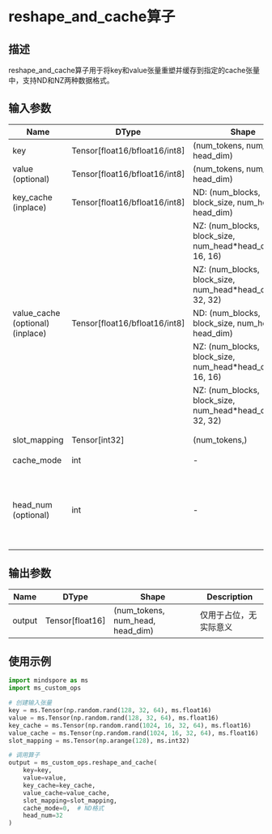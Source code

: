 # reshape_and_cache算子

## 描述

reshape_and_cache算子用于将key和value张量重塑并缓存到指定的cache张量中，支持ND和NZ两种数据格式。

## 输入参数

| Name                   | DType           | Shape                                                                    | Description                    |
|------------------------|-----------------|--------------------------------------------------------------------------|--------------------------------|
| key                    | Tensor[float16/bfloat16/int8] | (num_tokens, num_head, head_dim)                                         | key 张量                       |
| value (optional)       | Tensor[float16/bfloat16/int8] | (num_tokens, num_head, head_dim)                                         | value 张量                     |
| key_cache (inplace)              | Tensor[float16/bfloat16/int8] | ND: (num_blocks, block_size, num_head, head_dim)                         | key_cache 张量                 |
|                        |                 | NZ: (num_blocks, block_size, num_head*head_dim//16, 16, 16)             | float16/bf16 NZ 格式           |
|                        |                 | NZ: (num_blocks, block_size, num_head*head_dim//32, 32, 32)             | int8 NZ 格式           |
| value_cache (optional) (inplace) | Tensor[float16/bfloat16/int8] | ND: (num_blocks, block_size, num_head, head_dim)                         | value_cache 张量               |
|                        |                 | NZ: (num_blocks, block_size, num_head*head_dim//16, 16, 16)             | float16/bf16 NZ 格式           |
|                        |                 | NZ: (num_blocks, block_size, num_head*head_dim//32, 32, 32)             | int8 NZ 格式           |
| slot_mapping           | Tensor[int32]   | (num_tokens,)                                                            | slot_mapping 张量              |
| cache_mode             | int             | -                                                                        | 缓存模式                       |
|                        |                 |                                                                          | 0: ND 格式                     |
|                        |                 |                                                                          | 1: NZ 格式                     |
| head_num (optional)    | int             | -                                                                        | head 数量                      |
|                        |                 |                                                                          | NZ 格式时必须提供              |

## 输出参数

| Name   | DType           | Shape                                | Description |
|--------|-----------------|--------------------------------------|-------------|
| output | Tensor[float16] | (num_tokens, num_head, head_dim)     | 仅用于占位，无实际意义    |

## 使用示例

```python
import mindspore as ms
import ms_custom_ops

# 创建输入张量
key = ms.Tensor(np.random.rand(128, 32, 64), ms.float16)
value = ms.Tensor(np.random.rand(128, 32, 64), ms.float16)
key_cache = ms.Tensor(np.random.rand(1024, 16, 32, 64), ms.float16)
value_cache = ms.Tensor(np.random.rand(1024, 16, 32, 64), ms.float16)
slot_mapping = ms.Tensor(np.arange(128), ms.int32)

# 调用算子
output = ms_custom_ops.reshape_and_cache(
    key=key,
    value=value,
    key_cache=key_cache,
    value_cache=value_cache,
    slot_mapping=slot_mapping,
    cache_mode=0,  # ND格式
    head_num=32
)
```